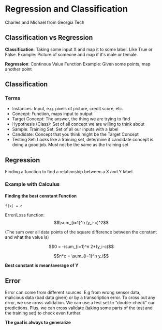 # Regression and Classification

Charles and Michael from Georgia Tech

## Classification vs Regression

**Classification**: Taking some input X and map it to some label. Like True or False.
Example: Picture of someone and map if it's male or female.

**Regression**: Continous Value Function
Example: Given some points, map another point

## Classification

### Terms

- Instances: Input, e.g. pixels of picture, credit score, etc.
- Concept: Function, maps input to output
- Target Concept: The answer, the thing we are trying to find
- Hypothesis (Class): Set of all concept we are willing to think about
- Sample: Training Set, Set of all our inputs with a label
- Candidate: Concept that you think might be the Target Concept
- Testing Set: Looks like a training set, determine if candidate concept is doing a good job. Must not be the same as the training set

## Regression

Finding a function to find a relationship between a X and Y label.

### Example with Calculus

#### Finding the best constant Function

`f(x) = c`

Error/Loss function:
$$\sum_{i=1}^n (y_i-c)^2$$

(The sum over all data points of the square difference between the constant and what the value is)

$$0 = -\sum_{i=1}^n 2*(y_i-c)$$

$$n*c = \sum_{i=1}^n y_i$$

**Best constant is mean/average of Y**

## Error

Error can come from different sources. E.g from wrong sensor data, malicious data (bad data given) or by a transcription error.
To cross out any error, we use cross validation.
We can use a test set to "double-check" our predictions. Plus, we can cross validate (taking some parts of the test and the training set) to check even further.

**The goal is always to generalize**
